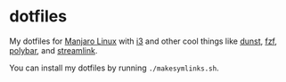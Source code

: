# dotfiles

My dotfiles for [Manjaro Linux](https://manjaro.org) with [i3](https://i3wm.org) and other cool things like [dunst](https://github.com/dunst-project/dunst), [fzf](https://github.com/junegunn/fzf), [polybar](https://github.com/jaagr/polybar), and [streamlink](https://github.com/streamlink/streamlink).

You can install my dotfiles by running `./makesymlinks.sh`.
